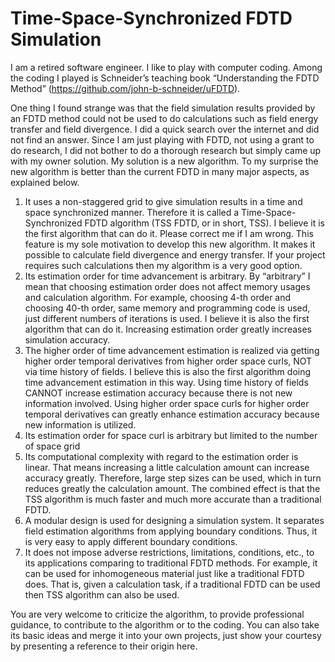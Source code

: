 # Time-Space-Synchronized FDTD Simulation
I am a retired software engineer. I like to play with computer coding. Among the coding I played is Schneider’s teaching book “Understanding the FDTD Method” (https://github.com/john-b-schneider/uFDTD).

One thing I found strange was that the field simulation results provided by an FDTD method could not be used to do calculations such as field energy transfer and field divergence. I did a quick search over the internet and did not find an answer. Since I am just playing with FDTD, not using a grant to do research, I did not bother to do a thorough research but simply came up with my owner solution. My solution is a new algorithm. To my surprise the new algorithm is better than the current FDTD in many major aspects, as explained below.
1.	It uses a non-staggered grid to give simulation results in a time and space synchronized manner. Therefore it is called a Time-Space-Synchronized FDTD algorithm (TSS FDTD, or in short, TSS). I believe it is the first algorithm that can do it. Please correct me if I am wrong. This feature is my sole motivation to develop this new algorithm. It makes it possible to calculate field divergence and energy transfer. If your project requires such calculations then my algorithm is a very good option.
2.	Its estimation order for time advancement is arbitrary. By “arbitrary” I mean that choosing estimation order does not affect memory usages and calculation algorithm. For example, choosing 4-th order and choosing 40-th order, same memory and programming code is used, just different numbers of iterations is used. I believe it is also the first algorithm that can do it. Increasing estimation order greatly increases simulation accuracy.
3.	The higher order of time advancement estimation is realized via getting higher order temporal derivatives from higher order space curls, NOT via time history of fields. I believe this is also the first algorithm doing time advancement estimation in this way. Using time history of fields CANNOT increase estimation accuracy because there is not new information involved. Using higher order space curls for higher order temporal derivatives can greatly enhance estimation accuracy because new information is utilized. 
4.	Its estimation order for space curl is arbitrary but limited to the number of space grid
5.	Its computational complexity with regard to the estimation order is linear. That means increasing a little calculation amount can increase accuracy greatly. Therefore, large step sizes can be used, which in turn reduces greatly the calculation amount. The combined effect is that the TSS algorithm is much faster and much more accurate than a traditional FDTD.
6.	A modular design is used for designing a simulation system. It separates field estimation algorithms from applying boundary conditions. Thus, it is very easy to apply different boundary conditions.
7.	It does not impose adverse restrictions, limitations, conditions, etc., to its applications comparing to traditional FDTD methods. For example, it can be used for inhomogeneous material just like a traditional FDTD does. That is, given a calculation task, if a traditional FDTD can be used then TSS algorithm can also be used.

You are very welcome to criticize the algorithm, to provide professional guidance, to contribute to the algorithm or to the coding. You can also take its basic ideas and merge it into your own projects, just show your courtesy by presenting a reference to their origin here.


